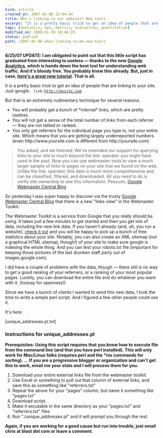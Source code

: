 ```yaml
---
kind: article
created_at: 2007-02-06 22:44:44
title: Who's linking to our website? New tools.
excerpt: "It is a pretty basic trick to get an idea of people that are linking to your site."
tags: [analytics, ops, metrics, evaluation, quantitative]
modified_on: 2009-01-30 10:46:25
status: publish 
path: /2007-02-06-whos-linking-to-me-new-tools
---
```


<span class="update">
<strong>6/25/07 UPDATE: I am obligated to point out that this little script has graduated from interesting to useless &mdash; thanks to the new <a href="http://www.google.com/analytics/#utm_source=en-ha-na-synsearch_brand&utm_medium=ha&utm_campaign=en&utm_term=google%20analytics">Google Analytics</a>, which is hands down the best tool for understanding web traffic. And it's bloody free. You probably knew this already. But, just in case, <a href="http://www.wildapricot.com/blogs/newsblog/archive/2007/06/21/how-to-use-google-analytics-to-track-your-top-blog-posts.aspx">here's a great new tutorial</a>. That is all. 
</strong></span>

It is a pretty basic trick to get an idea of people that are linking to your site. Just google:
<code>
link:http://mysite.com
</code>

But that is an extremely rudimentary technique for several reasons.
<ul>
	<li>You will probably get a bunch of *internal* links, which are pretty useless.</li>
	<li>You will not get a sense of the total number of links from each referrer — they are not tallied or ranked.</li>
	<li>You only get referrers for the individual page you type in, not your entire site. Which means that you are getting largely underreported numbers. (even http://www.yoursite.com is different from http://yoursite.com)</li>
</ul>
<blockquote>You asked, and we listened: We've extended our support for querying links to your site to much beyond the link: operator you might have used in the past. Now you can use webmaster tools to view a much larger sample of links to pages on your site that we found on the web. Unlike the link: operator, this data is much more comprehensive and can be classified, filtered, and downloaded. All you need to do is verify site ownership to see this information.<span class="attribution"> Peeyush, <a href="http://googlewebmastercentral.blogspot.com/">Google Webmaster Central Blog</a> </span></blockquote>
So yesterday I was super happy to discover via the trusty <a href="http://googlewebmastercentral.blogspot.com/">Google Webmaster Central Blog</a> that there is a new "links view" in the Webmaster Toolkit.

The Webmaster Toolkit is a service from Google that you really should be using. It takes just a few minutes to get started and then you get lots of data, including the new link data. If you haven't already (and, uh, you run a website), <a href="https://www.google.com/webmasters/tools/siteoverview">check it out</a> and you will be happy to pick up a bunch of free statistics about your site. Notably, you can also create an XML sitemap (not a graphical HTML sitemap, though!) of your site to make sure google is indexing the whole thing. And you can test your robots.txt file (important for keeping those pictures of the last drunken staff party out of images.google.com).

I did have a couple of problems with the data, though &mdash; there still is no way to get a good ranking of your referrers, or a ranking of your most popular pages. Luckily, you can download the entire file and do whatever you want with it. (hooray for openness!)

Since we have a bunch of clients I wanted to send this new data, I took the time to write a simple perl script. And I figured a few other people could use it.

It's here:

[unique_addresses.pl.txt]

<h3>Instructions for unique_addresses.pl</h3>
<strong>Prerequisites: Using this script requires that you know how to execute file from the command line (and that you have perl installed). This will only work for Mac/Linux folks (requires perl and the *nix commands for sorting). ... If you are a progressive blogger or organization and can't get this to work, email me your stats and I will process them for you.</strong>
<ol>
	<li>Download your entire external links file from the webmaster toolkit.</li>
	<li>Use Excel or something to pull out that column of external links, and save this as something like "referrers.txt"</li>
	<li>Repeat the above for your "pages" column, but name it something like "pages.txt"</li>
	<li>Download script.</li>
	<li>Make it excutable in the same directory as your "pages.txt" and "referrers.txt" files</li>
	<li>Run "./unique_addresses.pl" and it will prompt you through the rest.</li>
</ol>

<strong> Again, if you are working for a good cause but run into trouble, just email chris at blast dot com or leave a comment.</strong>